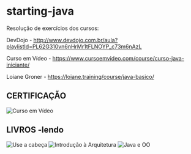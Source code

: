 # starting-java

Resolução de exercícios dos cursos:

DevDojo - http://www.devdojo.com.br/aula?playlistId=PL62G310vn6nHrMr1tFLNOYP_c73m6nAzL

Curso em Vídeo - https://www.cursoemvideo.com/course/curso-java-iniciante/

Loiane Groner - https://loiane.training/course/java-basico/

CERTIFICAÇÃO
-
![Curso em Vídeo](https://lh3.googleusercontent.com/PIhoe70t5XpmVjAVI3xOJYZfWqMh0sO_Abw1hdux3DdV5VYskwsZN_AJGZIXIW4aQfMtDsaTNiE0PMGVbz_RtyX6sxdP1dcpwE2uaINS2HURa0DLImw=w1175)

LIVROS -lendo
-
![Use a cabeça](https://cache.skoob.com.br/local/images//bkgdZg0F7tti_VIQGNiO0TnA3U4=/200x/center/top/smart/filters:format(jpeg)/https://skoob.s3.amazonaws.com/livros/3978/USE_A_CABECAA_JAVA__1231445892B.jpg)
![Introdução à Arquitetura](https://cache.skoob.com.br/local/images//_Ob0IHOD84QCa9VJ0dAj4uNIVv4=/200x/center/top/smart/filters:format(jpeg)/https://skoob.s3.amazonaws.com/livros/211872/INTRODUCAO__ARQUITETURA_E_DESIGN_DE_SOF_1366300749B.jpg)
![Java e OO](https://cache.skoob.com.br/local/images//e0nZOHXZzdsnv4f0Haa7UNyn9AE=/200x/center/top/smart/filters:format(jpeg)/https://skoob.s3.amazonaws.com/livros/437383/DESBRAVANDO_JAVA_E_ORIENTACAO__1424580120437383SK1424580120B.jpg)
